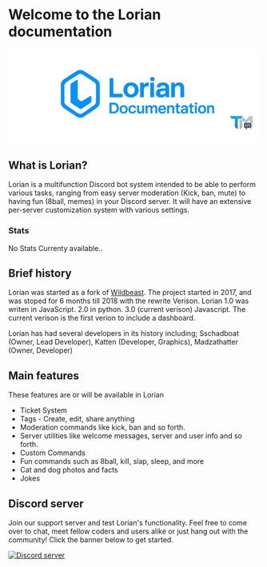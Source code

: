 # Welcome to the Lorian documentation

![banner](docs/img/lorianbanner.png)

## What is Lorian?

Lorian is a multifunction Discord bot system intended to be able to perform various tasks, ranging from easy server moderation \(Kick, ban, mute\) to having fun \(8ball, memes\) in your Discord server. It will have an extensive per-server customization system with various settings.

### Stats

No Stats Currenty available..

## Brief history

Lorian was started as a fork of [Wildbeast](http://thesharks.xyz/). The project started in 2017, and was stoped for 6 months till 2018 with the rewrite Verison.
Lorian 1.0 was writen in JavaScript. 2.0 in python. 3.0 (current verison) Javascript. The current verison is the first verion to include a dashboard.

Lorian has had several developers in its history including; Sschadboat (Owner, Lead Developer), Katten (Developer, Graphics), Madzathatter (Owner, Developer)

## Main features

These features are or will be available in Lorian

* Ticket System
* Tags - Create, edit, share anything
* Moderation commands like kick, ban and so forth.
* Server utilities like welcome messages, server and user info and so forth.
* Custom Commands
* Fun commands such as 8ball, kill, slap, sleep, and more
* Cat and dog photos and facts
* Jokes

## Discord server

Join our support server and test Lorian's functionality. Feel free to come over to chat, meet fellow coders and users alike or just hang out with the community! Click the banner below to get started.

<a href="https://discord.gg/waVtex6EgJ">
<img src="https://discord.com/api/guilds/908376438963601461/widget.png?style=banner2" alt="Discord server">
</a>
